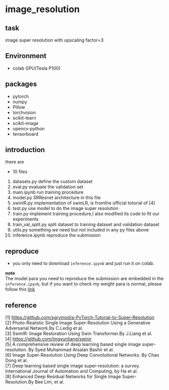 # image_resolution
## task
image super resolution with upscaling factor=3
## Environment
- colab GPU(Tesla P100)
## packages
- pytorch
- numpy
- Pillow
- torchvision
- scikit-learn
- scikit-image
- opencv-python
- tensorboard
## introduction
there are 
- 10 files
1. datasets.py
define the custom dataset 
2. eval.py
evaluate the validation set
3. main.ipynb
run training procedure
4. model.py
SRResnet architecture in this file
5. swinIR.py
implementation of swinLR, is fromthe official totorial of [4]
6. test.py
use model to do the image super resolution
7. train.py
implement training procedure,I also modified its code to fit our experiments
8. train_val_split.py
split dataset to training dataset and validation dataset
9. utils.py
something we need but not included in any py files above
10. inference.ipynb
reproduce the submission
## reproduce
- you only need to download `inference.ipynb` and just run it on colab.

**note** </br>
The model para you need to reproduce the submission are embedded in the `inference.ipynb`, but if you want to check my weight para is normal, please follow this [link](https://drive.google.com/file/d/1cdSDdbzfGp97Ijvol2CKBSsTF_w0PpBz/view?usp=sharing)
## reference
[1] https://github.com/sgrvinod/a-PyTorch-Tutorial-to-Super-Resolution</br>
[2] Photo-Realistic Single Image Super-Resolution Using a Generative Adversarial Network.By C.Ledig et al.</br> 
[3] SwinIR: Image Restoration Using Swin Transformer.By J.Liang et al.</br>
[4] https://github.com/jingyunliang/swinir </br>
[5] A comprehensive review of deep learning based single image super-resolution. By Syed Muhammad Arsalan Bashir et al.</br>
[6] Image Super-Resolution Using Deep Convolutional Networks. By Chao Dong et al.</br>
[7] Deep learning based single image super-resolution: a survey. International Journal of Automation and Computing, by Ha et al.</br>
[8] Enhanced Deep Residual Networks for Single Image Super-Resolution.By Bee Lim, et al.</br>




